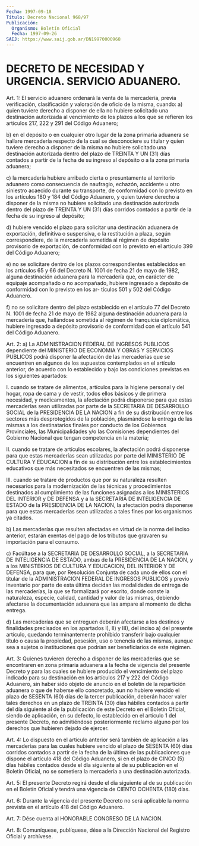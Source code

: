 ```yaml
---
Fecha: 1997-09-18
Título: Decreto Nacional 968/97
Publicación:
  Organismo: Boletín Oficial
  Fecha: 1997-09-26
SAIJ: https://www.saij.gob.ar/DN19970000968
---
```

# DECRETO DE NECESIDAD Y URGENCIA. SERVICIO ADUANERO.

<a id="1"></a>
Art. 1:  El  servicio  aduanero  ordenará  la  venta  de  la mercadería,  previa  verificación,  clasificación  y  valoración de oficio de la misma, cuando: a) quien tuviere derecho a  disponer de ella no hubiere solicitado una destinación autorizada al vencimiento de los plazos a los que se refieren los artículos  217, 222 y 291 del Código Aduanero;

b)  en  el  depósito  o en cualquier otro lugar de la zona primaria aduanera se hallare mercadería  respecto de la cual se desconociere su  titular y quien tuviere derecho  a  disponer  de  la  misma  no hubiere  solicitado  una destinación autorizada dentro del plazo de TREINTA Y UN (31) días  contados a partir de la fecha de su ingreso al depósito o a la zona primaria aduanera;

c)  la  mercadería  hubiere  arribado  cierta  o  presuntamente  al territorio  aduanero  como   consecuencia  de  naufragio,  echazón, accidente  u  otro siniestro acaecido  durante  su  transporte,  de conformidad con  lo  previsto en los artículos 180 y 184 del Código Aduanero, y quien tuviere derecho a disponer de la misma no hubiere solicitado una destinación autorizada dentro del plazo de TREINTA Y UN (31) días corridos  contados  a partir de la fecha de su ingreso al depósito;

d) hubiere vencido el plazo para solicitar una destinación aduanera de exportación, definitiva o suspensiva,  o la restitución a plaza, según  correspondiere,  de  la mercadería sometida  al  régimen  de depósito provisorio de exportación,  de conformidad con lo previsto en el artículo 399 del Código Aduanero;

e)  no  se  solicitare  dentro  de  los  plazos    correspondientes establecidos en los artículos 65 y 66 del Decreto N. 1001  de fecha 21  de mayo de 1982, alguna destinación aduanera para la mercadería que,  en  carácter  de equipaje acompañado o no acompañado, hubiere ingresado a depósito  de  conformidad  con  lo  previsto  en los ar- tículos 501 y 502 del Código Aduanero.

f) no se solicitare dentro del plazo establecido en el artículo  77 del  Decreto N. 1001 de fecha 21 de mayo de 1982 alguna destinación aduanera para la  mercadería que, hallándose sometida al régimen de franquicia diplomática,  hubiere ingresado a depósito provisorio de conformidad con el artículo 541 del Código Aduanero.

<a id="2"></a>
Art.  2:  a)  La  ADMINISTRACION  FEDERAL  DE  INGRESOS  PUBLICOS dependiente del MINISTERIO DE ECONOMIA Y OBRAS Y SERVICIOS PUBLICOS podrá disponer la afectación  de  las mercaderías que se encuentren en algunos de los supuestos contemplados  en  el artículo anterior, de acuerdo con lo establecido y bajo las condiciones  previstas  en los siguientes apartados:

I.  cuando  se  tratare  de  alimentos,  artículos  para la higiene personal y del hogar, ropa de cama y de vestir, todos ellos básicos y  de  primera  necesidad,  y  medicamentos,  la  afectación  podrá disponerse para que estas mercaderías sean utilizadas  por parte de la SECRETARIA DE DESARROLLO SOCIAL de la PRESIDENCIA DE LA NACION a fin de su distribución entre los sectores más desprotegidos  de  la población, plasmándose la entrega de las mismas a los destinatarios finales por conducto de los Gobiernos Provinciales, las Municipalidades   y/o  las  Comisiones  dependientes  del  Gobierno Nacional que tengan competencia en la materia;

II. cuando se tratare  de  artículos escolares, la afectación podrá disponerse para que estas mercaderías sean utilizadas por parte del MINISTERIO DE CULTURA Y EDUCACION  a  fin  de su distribución entre los establecimientos educativos que más necesitados  se  encuentren de las mismas;

III. cuando se tratare de productos que por su naturaleza  resulten necesarios  para  la modernización de las técnicas y procedimientos destinados  al  cumplimiento  de  las  funciones  asignadas  a  los MINISTERIOS  DEL INTERIOR  y  DE  DEFENSA  y  a  la  SECRETARIA  DE INTELIGENCIA  DE   ESTADO  de  la  PRESIDENCIA  DE  LA  NACION,  la afectación  podrá  disponerse   para  que  estas  mercaderías  sean utilizadas  a  tales  fines  por  los  organismos   ya  citados.

b) Las mercaderías que resulten afectadas en virtud de la norma del inciso anterior, estarán exentas  del  pago  de  los  tributos  que gravaren su importación para el consumo.

c)  Facúltase a la SECRETARIA DE DESARROLLO SOCIAL, a la SECRETARIA DE  INTELIGENCIA DE ESTADO, ambas de la PRESIDENCIA DE LA NACION, y a los  MINISTERIOS  DE  CULTURA  Y  EDUCACION,  DEL  INTERIOR  Y DE DEFENSA, para que, por Resolución Conjunta de cada uno de ellos con el  titular  de  la  ADMINISTRACION  FEDERAL DE INGRESOS PUBLICOS y previo inventario por parte de esta última  decidan las modalidades de entrega de las mercaderías, la que se formalizará  por  escrito, donde  conste la naturaleza, especie, calidad, cantidad y valor  de las mismas,  debiendo  afectarse  la documentación aduanera que las ampare al momento de dicha entrega.

d)  Las  mercaderías  que  se entreguen  deberán  afectarse  a  los destinos y finalidades precisados  en los apartados I), II) y III), del  inciso  a)  del  presente artículo,  quedando  terminantemente prohibido transferir bajo  cualquier  título  o causa la propiedad, posesión,  uso o tenencia de las mismas, aunque  sea  a  sujetos  o instituciones   que  podrían  ser  beneficiarios  de  este  régimen.

<a id="3"></a>
Art. 3: Quienes tuvieren derecho a disponer de las mercaderías que se encontraren en zona primaria aduanera a la fecha de vigencia del presente  Decreto  y  para  las  cuales  se  hubiere  producido  el vencimiento del plazo indicado para su destinación en los artículos 217 y 222 del  Código Aduanero, sin haber sido objeto de anuncio en el  boletín de la  repartición  aduanera  o  que  de  haberse  ello concretado, aun no hubiere vencido el plazo de SESENTA (60) días de la tercer  publicación,  deberán  hacer  valer tales derechos en un plazo  de  TREINTA  (30) días hábiles contados  a  partir  del  día siguiente  al de la publicación  de  este  Decreto  en  el  Boletín Oficial, siendo  de aplicación, en su defecto, lo establecido en el artículo 1 del presente  Decreto,  no  admitiéndose  posteriormente reclamo  alguno  por  los  derechos que hubieren dejado de  ejercer.

<a id="4"></a>
Art.  4: Lo dispuesto en el  artículo  anterior  será  también  de aplicación  a  las  mercaderías  para las cuales hubiere vencido el plazo de SESENTA (60) días corridos  contados  a partir de la fecha de la última de las publicaciones que dispone el  artículo  418 del Código  Aduanero, si en el plazo de CINCO (5) días hábiles contados desde el  día siguiente al de su publicación en el Boletín Oficial, no  se  sometiera   la  mercadería  a  una  destinación  autorizada.

<a id="5"></a>
Art. 5: El presente Decreto regirá desde el día siguiente al de su publicación en el Boletín  Oficial  y tendrá una vigencia de CIENTO OCHENTA (180) días.

<a id="6"></a>
Art. 6: Durante la vigencia del presente Decreto no será aplicable la  norma  prevista  en  el  artículo  418  del Código Aduanero.

<a id="7"></a>
Art.  7:  Dése  cuenta  al  HONORABLE CONGRESO DE  LA  NACION.

<a id="8"></a>
Art. 8: Comuníquese, publíquese,  dése a la Dirección Nacional del Registro Oficial y archívese.